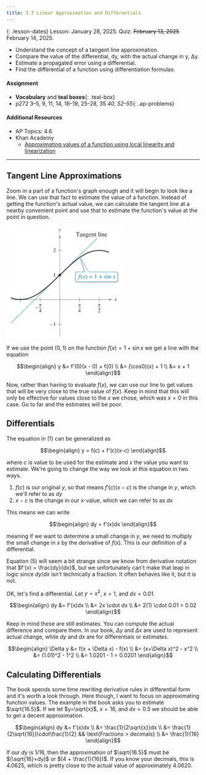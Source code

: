 ```yaml
---
title: 3.7 Linear Approximation and Differentials
---
```


{: .lesson-dates}
Lesson: January 28, 2025. Quiz: ~~February 13, 2025~~ February 14, 2025.

- Understand the concept of a tangent line approximation.
- Compare the value of the differential, dy, with the actual change in y, Δy.
- Estimate a propagated error using a differential.
- Find the differential of a function using differentiation formulas.

#### Assignment

- **Vocabulary** and **teal boxes**{: .teal-box}
- p272 3–5, 9, 11, 14, 16–19, 25–28, 35 *40, 52–55*{: .ap-problems}

#### Additional Resources

- AP Topics: 4.6
- Khan Academy
  - [Approximating values of a function using local linearity and linearization](https://www.khanacademy.org/math/ap-calculus-ab/ab-diff-contextual-applications-new/ab-4-6/v/local-linearization-intro)

---

## Tangent Line Approximations

Zoom in a part of a function's graph enough and it will begin to look like a line. We can use that fact to estimate the value of a function. Instead of getting the function's actual value, we can calculate the tangent line at a nearby convenient point and use that to estimate the function's value at the point in question.

![Tangent line approximation](./img/3.7-tan-approx.png)

If we use the point $(0,1)$ on the function $f(x)=1+\sin x$ we get a line with the equation

$$\begin{align}
y &= f'(0)(x - 0) + f(0) \\
  &= (\cos0)(x) + 1 \\
  &= x + 1
\end{align}$$

Now, rather than having to evaluate $f(x)$, we can use our line to get values that will be very close to the true value of $f(x)$. Keep in mind that this will only be effective for values close to the $x$ we chose, which was $x=0$ in this case. Go to far and the estimates will be poor.

## Differentials

The equation in $(1)$ can be generalized as

$$\begin{align}
y = f(c) + f'(c)(x-c)
\end{align}$$

where $c$ is value to be used for the estimate and $x$ the value you want to estimate. We're going to change the way we look at this equation in two ways.

1. $f(c)$ is our original $y$, so that means $f'(c)(x-c)$ is the change in $y$, which we'll refer to as $dy$
2. $x-c$ is the change in our $x$-value, which we can refer to as $dx$

This means we can write

$$\begin{align}
dy = f'(x)dx
\end{align}$$

meaning if we want to determine a small change in $y$, we need to multiply the small change in $x$ by the derivative of $f(x)$. This is our definition of a differential.

Equation $(5)$ will seem a bit strange since we know from derivative notation that $f'(x) = \frac{dy}{dx}$, but we unfortunately can't make that leap in logic since $dy/dx$ isn't technically a fraction. It often behaves like it, but it is not.

OK, let's find a differential. Let $y=x^2$, $x=1$, and $dx=0.01$.

$$\begin{align}
dy &= f'(x)dx \\
   &= 2x \cdot dx \\
   &= 2(1) \cdot 0.01 = 0.02
\end{align}$$

Keep in mind these are still estimates. You can compute the actual difference and compare them. In our book, $\Delta y$ and $\Delta x$ are used to represent actual change, while $dy$ and $dx$ are for differentials or estimates.

$$\begin{align}
\Delta y &= f(x + \Delta x) - f(x) \\
         &= (x+\Delta x)^2 - x^2 \\
         &= (1.01)^2 - 1^2 \\
         &= 1.0201 - 1 = 0.0201
\end{align}$$

## Calculating Differentials

The book spends some time rewriting derivative rules in differential form and it's worth a look through. Here though, I want to focus on approximating function values. The example in the book asks you to estimate $\sqrt{16.5}$. If we let $y=\sqrt{x}$, $x=16$, and $dx=0.5$ we should be able to get a decent approximation.

$$\begin{align}
dy &= f'(x)dx \\
   &= \frac{1}{2\sqrt{x}}dx \\
   &= \frac{1}{2\sqrt{16}}\cdot\frac{1}{2} && \text{Fractions > decimals} \\
   &= \frac{1}{16}
\end{align}$$

If our $dy$ is $1/16$, then the approximation of $\sqrt{16.5}$ must be $(\sqrt{16}+dy)$ or $(4 + \frac{1}{16})$. If you know your decimals, this is $4.0625$, which is pretty close to the actual value of approximately $4.0620$.
